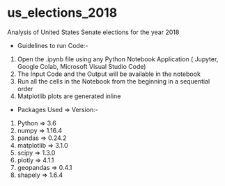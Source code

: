 # us_elections_2018
Analysis of United States Senate elections for the year 2018

* Guidelines to run Code:- 

1.	Open the .ipynb file using any Python Notebook Application ( Jupyter, Google Colab, Microsoft Visual Studio Code)
2.	The Input Code and the Output will be available in the notebook
3.	Run all the cells in the Notebook from the beginning in a sequential order
4.	Matplotlib plots are generated inline

* Packages Used ⇒ Version:-

1.	Python ⇒ 3.6
2.	numpy ⇒ 1.16.4
3.	pandas ⇒ 0.24.2
4.	matplotlib ⇒ 3.1.0
5.	scipy ⇒ 1.3.0
6.	plotly ⇒ 4.1.1
7.	geopandas ⇒ 0.4.1
8.	shapely ⇒ 1.6.4
